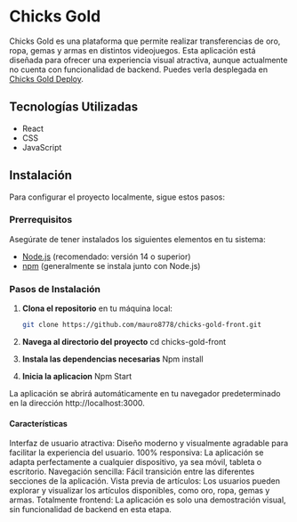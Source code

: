 # Chicks Gold

Chicks Gold es una plataforma que permite realizar transferencias de oro, ropa, gemas y armas en distintos videojuegos. Esta aplicación está diseñada para ofrecer una experiencia visual atractiva, aunque actualmente no cuenta con funcionalidad de backend.
Puedes verla desplegada en [Chicks Gold Deploy]((https://chicks-gold-front.vercel.app/)).
## Tecnologías Utilizadas

- React
- CSS 
- JavaScript

## Instalación

Para configurar el proyecto localmente, sigue estos pasos:

### Prerrequisitos

Asegúrate de tener instalados los siguientes elementos en tu sistema:

- [Node.js](https://nodejs.org/) (recomendado: versión 14 o superior)
- [npm](https://www.npmjs.com/) (generalmente se instala junto con Node.js)

### Pasos de Instalación

1. **Clona el repositorio** en tu máquina local:
   ```bash
   git clone https://github.com/mauro8778/chicks-gold-front.git

2. **Navega al directorio del proyecto**
 cd chicks-gold-front

3. **Instala las dependencias necesarias**
  Npm install

4. **Inicia la aplicacion**
  Npm Start

La aplicación se abrirá automáticamente en tu navegador predeterminado en la dirección http://localhost:3000.

#### Características
Interfaz de usuario atractiva: Diseño moderno y visualmente agradable para facilitar la experiencia del usuario.
100% responsiva: La aplicación se adapta perfectamente a cualquier dispositivo, ya sea móvil, tableta o escritorio.
Navegación sencilla: Fácil transición entre las diferentes secciones de la aplicación.
Vista previa de artículos: Los usuarios pueden explorar y visualizar los artículos disponibles, como oro, ropa, gemas y armas.
Totalmente frontend: La aplicación es solo una demostración visual, sin funcionalidad de backend en esta etapa.

